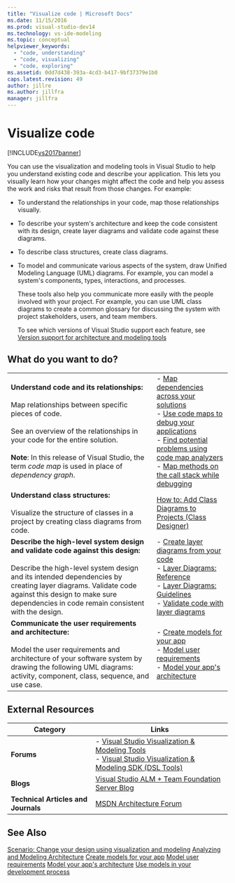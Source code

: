 ```yaml
---
title: "Visualize code | Microsoft Docs"
ms.date: 11/15/2016
ms.prod: visual-studio-dev14
ms.technology: vs-ide-modeling
ms.topic: conceptual
helpviewer_keywords:
  - "code, understanding"
  - "code, visualizing"
  - "code, exploring"
ms.assetid: 0dd7d438-393a-4cd3-b417-9bf37379e1b0
caps.latest.revision: 49
author: jillre
ms.author: jillfra
manager: jillfra
---
```

# Visualize code
[!INCLUDE[vs2017banner](../includes/vs2017banner.md)]

You can use the visualization and modeling tools in Visual Studio to help you understand existing code and describe your application. This lets you visually learn how your changes might affect the code and help you assess the work and risks that result from those changes. For example:

- To understand the relationships in your code, map those relationships visually.

- To describe your system's architecture and keep the code consistent with its design, create layer diagrams and validate code against these diagrams.

- To describe class structures, create class diagrams.

- To model and communicate various aspects of the system, draw Unified Modeling Language (UML) diagrams. For example, you can model a system's components, types, interactions, and processes.

  These tools also help you communicate more easily with the people involved with your project. For example, you can use UML class diagrams to create a common glossary for discussing the system with project stakeholders, users, and team members.

  To see which versions of Visual Studio support each feature, see [Version support for architecture and modeling tools](../modeling/what-s-new-for-design-in-visual-studio.md#VersionSupport)

## What do you want to do?

|||
|-|-|
|**Understand code and its relationships:**<br /><br /> Map relationships between specific pieces of code.<br /><br /> See an overview of the relationships in your code for the entire solution.<br /><br /> **Note**: In this release of Visual Studio, the term *code map* is used in place of *dependency graph*.|-   [Map dependencies across your solutions](../modeling/map-dependencies-across-your-solutions.md)<br />-   [Use code maps to debug your applications](../modeling/use-code-maps-to-debug-your-applications.md)<br />-   [Find potential problems using code map analyzers](../modeling/find-potential-problems-using-code-map-analyzers.md)<br />-   [Map methods on the call stack while debugging](../debugger/map-methods-on-the-call-stack-while-debugging-in-visual-studio.md)|
|**Understand class structures:**<br /><br /> Visualize the structure of classes in a project by creating class diagrams from code.|[How to: Add Class Diagrams to Projects (Class Designer)](../ide/how-to-add-class-diagrams-to-projects-class-designer.md)|
|**Describe the high-level system design and validate code against this design:**<br /><br /> Describe the high-level system design and its intended dependencies by creating layer diagrams. Validate code against this design to make sure dependencies in code remain consistent with the design.|-   [Create layer diagrams from your code](../modeling/create-layer-diagrams-from-your-code.md)<br />-   [Layer Diagrams: Reference](../modeling/layer-diagrams-reference.md)<br />-   [Layer Diagrams: Guidelines](../modeling/layer-diagrams-guidelines.md)<br />-   [Validate code with layer diagrams](../modeling/validate-code-with-layer-diagrams.md)|
|**Communicate the user requirements and architecture:**<br /><br /> Model the user requirements and architecture of your software system by drawing the following UML diagrams: activity, component, class, sequence, and use case.|-   [Create models for your app](../modeling/create-models-for-your-app.md)<br />-   [Model user requirements](../modeling/model-user-requirements.md)<br />-   [Model your app's architecture](../modeling/model-your-app-s-architecture.md)|

## External Resources

|**Category**|**Links**|
|------------------|---------------|
|**Forums**|-   [Visual Studio Visualization & Modeling Tools](http://go.microsoft.com/fwlink/?LinkId=184720)<br />-   [Visual Studio Visualization & Modeling SDK (DSL Tools)](http://go.microsoft.com/fwlink/?LinkId=184721)|
|**Blogs**|[Visual Studio ALM + Team Foundation Server Blog](http://go.microsoft.com/fwlink/?LinkID=201340)|
|**Technical Articles and Journals**|[MSDN Architecture Forum](http://go.microsoft.com/fwlink/?LinkId=201343)|

## See Also
 [Scenario: Change your design using visualization and modeling](../modeling/scenario-change-your-design-using-visualization-and-modeling.md)
 [Analyzing and Modeling Architecture](../modeling/analyze-and-model-your-architecture.md)
 [Create models for your app](../modeling/create-models-for-your-app.md)
 [Model user requirements](../modeling/model-user-requirements.md)
 [Model your app's architecture](../modeling/model-your-app-s-architecture.md)
 [Use models in your development process](../modeling/use-models-in-your-development-process.md)

